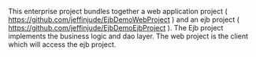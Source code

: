 This enterprise project bundles together a web application project ( https://github.com/jeffinjude/EjbDemoWebProject ) and an ejb project ( https://github.com/jeffinjude/EjbDemoEjbProject ).
The Ejb project implements the business logic and dao layer. The web project is the client which will access the ejb project.

